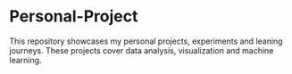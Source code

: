 # Personal-Project
This repository showcases my personal projects, experiments and leaning journeys. These projects cover data analysis, visualization and machine learning.
